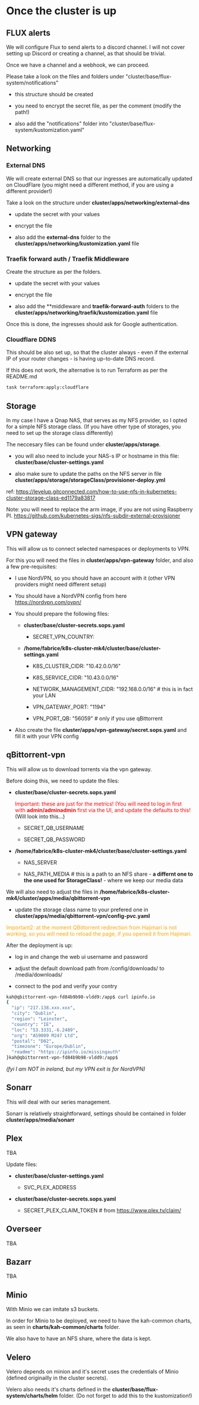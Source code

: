 # Once the cluster is up

## FLUX alerts

We will configure Flux to send alerts to a discord channel. I will not cover setting up Discord or creating a channel, as that should be trivial.

Once we have a channel and a webhook, we can proceed.

Please take a look on the files and folders under "cluster/base/flux-system/notifications"

* this structure should be created

* you need to encrypt the secret file, as per the comment (modify the path!)

* also add the "notifications" folder into "cluster/base/flux-system/kustomization.yaml"


## Networking

### External DNS

We will create external DNS so that our ingresses are automatically updated on CloudFlare (you might need a different method, if you are using a different provider!)

Take a look on the structure under **cluster/apps/networking/external-dns**

* update the secret with your values

* encrypt the file

* also add the **external-dns** folder to the **cluster/apps/networking/kustomization.yaml** file

### Traefik forward auth / Traefik Middleware

Create the structure as per the folders.

* update the secret with your values

* encrypt the file

* also add the **middleware and **traefik-forward-auth** folders to the **cluster/apps/networking/traefik/kustomization.yaml** file

Once this is done, the ingresses should ask for Google authentication.


### Cloudflare DDNS

This should be also set up, so that the cluster always - even if the external IP of your router changes - is having up-to-date DNS record.

If this does not work, the alternative is to run Terraform as per the README.md

```sh
task terraform:apply:cloudflare
```

## Storage

In my case I have a Qnap NAS, that serves as my NFS provider, so I opted for a simple NFS storage class. (If you have other type of storages, you need to set up the storage class differently)

The neccesary files can be found under **cluster/apps/storage**.

* you will also need to include your NAS-s IP or hostname in this file: **cluster/base/cluster-settings.yaml**

* also make sure to update the paths on the NFS server in file **cluster/apps/storage/storageClass/provisioner-deploy.yml**

ref: https://levelup.gitconnected.com/how-to-use-nfs-in-kubernetes-cluster-storage-class-ed1179a83817

Note: you will need to replace the arm image, if you are not using Raspberry PI. https://github.com/kubernetes-sigs/nfs-subdir-external-provisioner

## VPN gateway

This will allow us to connect selected namespaces  or deployments to VPN.

For this you will need the files in **cluster/apps/vpn-gateway** folder, and also a few pre-requisites:

* I use NordVPN, so you should have an account with it (other VPN providers might need different setup)

* You should have a NordVPN config from here https://nordvpn.com/ovpn/

* You should prepare the following files:

    * **cluster/base/cluster-secrets.sops.yaml**

        * SECRET_VPN_COUNTRY: <this is the two character identifier for your VPN exit country>

    * **/home/fabrice/k8s-cluster-mk4/cluster/base/cluster-settings.yaml**

        * K8S_CLUSTER_CIDR: "10.42.0.0/16"

        * K8S_SERVICE_CIDR: "10.43.0.0/16"

        * NETWORK_MANAGEMENT_CIDR: "192.168.0.0/16" # this is in fact your LAN

        * VPN_GATEWAY_PORT: "1194"

        * VPN_PORT_QB: "56059" # only if you use qBittorrent

* Also create the file **cluster/apps/vpn-gateway/secret.sops.yaml** and fill it with your VPN config

## qBittorrent-vpn

This will allow us to download torrents via the vpn gateway.

Before doing this, we need to update the files:

* **cluster/base/cluster-secrets.sops.yaml**

    <span style="color:red">Important: these are just for the metrics! (You will need to log in first with **admin/adminadmin** first via the UI, and update the defaults to this! </span> (Will look into this...)

    * SECRET_QB_USERNAME

    * SECRET_QB_PASSWORD

* **/home/fabrice/k8s-cluster-mk4/cluster/base/cluster-settings.yaml**

    * NAS_SERVER

    * NAS_PATH_MEDIA # this is a path to an NFS share -  **a differnt one to the one used for StorageClass!** - where we keep our media data

We will also need to adjust the files in **/home/fabrice/k8s-cluster-mk4/cluster/apps/media/qbittorrent-vpn**

* update the storage class name to your prefered one in **cluster/apps/media/qbittorrent-vpn/config-pvc.yaml**

<span style="color:orange">Important2: at the moment QBittorrent redirection from Hajimari is not working, so you will need to reload the page, if you opened it from Hajimari. </span>

After the deployment is up:

* log in and change the web ui username and password

* adjust the default download path from /config/downloads/ to /media/downloads/

* connect to the pod and verify your contry

```sh
kah@qbittorrent-vpn-fd84b9b98-vldd9:/app$ curl ipinfo.io
{
  "ip": "217.138.xxx.xxx",
  "city": "Dublin",
  "region": "Leinster",
  "country": "IE",
  "loc": "53.3331,-6.2489",
  "org": "AS9009 M247 Ltd",
  "postal": "D02",
  "timezone": "Europe/Dublin",
  "readme": "https://ipinfo.io/missingauth"
}kah@qbittorrent-vpn-fd84b9b98-vldd9:/app$
```

*(fyi I am NOT in ireland, but my VPN exit is for NordVPN)*

## Sonarr

This will deal with our series management.

Sonarr is relatively straightforward, settings should be contained in folder **cluster/apps/media/sonarr**

## Plex

TBA

Update files:

* **cluster/base/cluster-settings.yaml**

    * SVC_PLEX_ADDRESS

* **cluster/base/cluster-secrets.sops.yaml**

    * SECRET_PLEX_CLAIM_TOKEN # from https://www.plex.tv/claim/

## Overseer

TBA

## Bazarr

TBA

## Minio

With Minio we can imitate s3 buckets.

In order for Minio to be deployed, we need to have the kah-common charts, as seen in **charts/kah-common/charts** folder.

We also have to have an NFS share, where the data is kept.

## Velero

Velero depends on minion and it's secret uses the credentials of Minio (defined originailly in the cluster secrets).

Velero also needs it's charts defined in the **cluster/base/flux-system/charts/helm** folder. (Do not forget to add this to the kustomization!)
